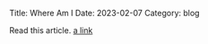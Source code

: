 Title: Where Am I
Date: 2023-02-07
Category: blog

Read this article. [a link]({static}some-article.md)